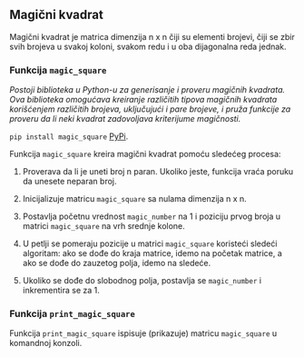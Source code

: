 ## Magični kvadrat

Magični kvadrat je matrica dimenzija n x n čiji su elementi brojevi, čiji se zbir svih brojeva u svakoj koloni, svakom redu i u oba dijagonalna reda jednak.

### Funkcija `magic_square`


*Postoji biblioteka u Python-u za generisanje i proveru magičnih kvadrata. Ova biblioteka omogućava kreiranje različitih tipova magičnih kvadrata korišćenjem različitih brojeva, uključujući i pare brojeve, i pruža funkcije za proveru da li neki kvadrat zadovoljava kriterijume magičnosti.*

`pip install magic_square` [PyPi](https://pypi.org/project/magic_square/).


Funkcija `magic_square` kreira magični kvadrat pomoću sledećeg procesa:

1. Proverava da li je uneti broj n paran. Ukoliko jeste, funkcija vraća poruku da unesete neparan broj.

2. Inicijalizuje matricu `magic_square` sa nulama dimenzija n x n.

3. Postavlja početnu vrednost `magic_number` na 1 i poziciju prvog broja u matrici `magic_square` na vrh srednje kolone.

4. U petlji se pomeraju pozicije u matrici `magic_square` koristeći sledeći algoritam: ako se dođe do kraja matrice, idemo na početak matrice, a ako se dođe do zauzetog polja, idemo na sledeće.

5. Ukoliko se dođe do slobodnog polja, postavlja se `magic_number` i inkrementira se za 1.

### Funkcija `print_magic_square`

Funkcija `print_magic_square` ispisuje (prikazuje) matricu `magic_square` u komandnoj konzoli.
